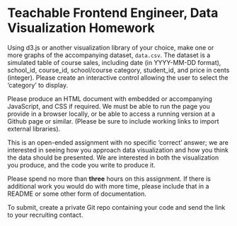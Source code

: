 # Teachable Frontend Engineer, Data Visualization Homework

Using d3.js or another visualization library of your choice, make one or more graphs of the accompanying dataset, `data.csv`. The dataset is a simulated table of course sales, including date (in YYYY-MM-DD format), school_id, course_id, school/course category, student_id, and price in cents (integer). Please create an interactive control allowing the user to select the ‘category’ to display. 

Please produce an HTML document with embedded or accompanying JavaScript, and CSS if required. We must be able to run the page you provide in a browser locally, or be able to access a running version at a Github page or similar. (Please be sure to include working links to import external libraries).

This is an open-ended assignment with no specific ‘correct’ answer; we are interested in seeing how you approach data visualization and how you think the data should be presented. We are interested in both the visualization you produce, and the code you write to produce it.

Please spend no more than __three__ hours on this assignment. If there is additional work you would do with more time, please include that in a README or some other form of documentation.

To submit, create a private Git repo containing your code and send the link to your recruiting contact.
